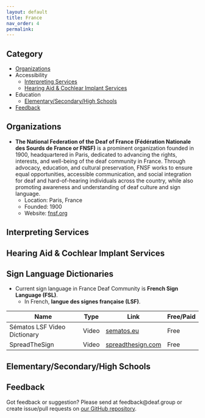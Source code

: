 ```yaml
---
layout: default
title: France
nav_order: 4
permalink:
---
```

## Category

- [Organizations](#organizations)
- Accessibility 
  - [Interpreting Services](#interpreting-services)
  - [Hearing Aid & Cochlear Implant Services](#hearing-aid-&-cochlear-impant-services)
- Education
    - [Elementary/Secondary/High Schools](#elementarysecondaryhigh-schools)
- [Feedback](#feedback)


## Organizations

- **The National Federation of the Deaf of France (Fédération Nationale des Sourds de France or FNSF)** is a prominent organization founded in 1900, headquartered in Paris, dedicated to advancing the rights, interests, and well-being of the deaf community in France. Through advocacy, education, and cultural preservation, FNSF works to ensure equal opportunities, accessible communication, and social integration for deaf and hard-of-hearing individuals across the country, while also promoting awareness and understanding of deaf culture and sign language.
  - Location: Paris, France
  - Founded: 1900
  - Website: [fnsf.org](https://www.fnsf.org/)

## Interpreting Services

## Hearing Aid & Cochlear Implant Services
  
## Sign Language Dictionaries

- Current sign language in France Deaf Community is **French Sign Language (FSL)**.
  - In French, **langue des signes française (LSF)**.

| Name | Type | Link | Free/Paid |
|------|------|------|-----------|
| Sématos LSF Video Dictionary | Video | [sematos.eu](http://www.sematos.eu/lsf.html) | Free |
| SpreadTheSign | Video | [spreadthesign.com](https://www.spreadthesign.com/) | Free |

## Elementary/Secondary/High Schools


## Feedback
Got feedback or suggestion? Please send at <!-- fsdvwqs -->feed<!-- asdzxcwqe -->back<!-- zndoasdifg -->@<!-- dsafasdf  -->deaf.<!-- bncjdhsatuy -->group or create issue/pull requests on [our GitHub repository](https://github.com/BatteryDie/resources.deaf.group).